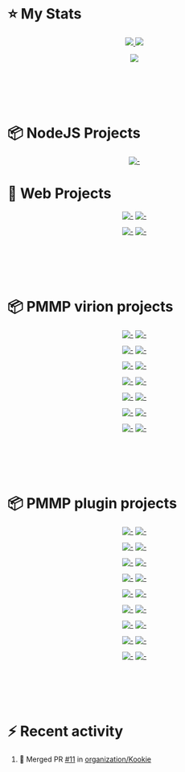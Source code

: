 # :star: My Stats
<p align="center"><a href="#">
  <img src="https://github-readme-stats.vercel.app/api?username=PresentKim&show_icons=true&include_all_commits=true&line_height=33&count_private=true&theme=nord" />
  <img src="https://github-readme-stats.vercel.app/api/top-langs?username=PresentKim&langs_count=4&count_private=true&theme=nord" />
</a></p>
<p align="center"><a href="#">
  <img src="https://github-profile-trophy.vercel.app/?username=PresentKim&margin-w=28&margin-h=15&theme=nord" />
</p></a></p>
  
<br><br><br><br>
  
# :package: NodeJS Projects
<div align="center">
  
  [![-](https://github-readme-stats.vercel.app/api/pin/?show_owner=true&theme=nord&username=PresentKim&repo=fullscreen-wrapper)](https://github.com/PresentKim/fullscreen-wrapper)  
  
</div>
  
# :book: Web Projects
<div align="center">
  
  [![-](https://github-readme-stats.vercel.app/api/pin/?show_owner=true&theme=nord&username=PresentKim&repo=random-race)](https://github.com/PresentKim/random-race)
  [![-](https://github-readme-stats.vercel.app/api/pin/?show_owner=true&theme=nord&username=Blugin&repo=blugin.github.io)](https://github.com/Blugin/blugin.github.io)  
  
  [![-](https://github-readme-stats.vercel.app/api/pin/?show_owner=true&theme=nord&username=PresentKim&repo=png2svg)](https://github.com/PresentKim/png2svg)
  [![-](https://github-readme-stats.vercel.app/api/pin/?show_owner=true&theme=nord&username=PresentKim&repo=SVG-files)](https://github.com/PresentKim/SVG-files)  
  
</div>
  
<br><br><br><br>
  
# :package: PMMP virion projects
<div align="center">
  
  [![-](https://github-readme-stats.vercel.app/api/pin/?show_owner=true&theme=nord&username=PresentKim&repo=libtranslator)](https://github.com/PresentKim/libtranslator)
  [![-](https://github-readme-stats.vercel.app/api/pin/?show_owner=true&theme=nord&username=PresentKim&repo=libcommand)](https://github.com/PresentKim/libcommand)
  
  [![-](https://github-readme-stats.vercel.app/api/pin/?show_owner=true&theme=nord&username=PresentKim&repo=arrayutils)](https://github.com/PresentKim/arrayutils)
  [![-](https://github-readme-stats.vercel.app/api/pin/?show_owner=true&theme=nord&username=PresentKim&repo=stringutils)](https://github.com/PresentKim/stringutils)
  
  [![-](https://github-readme-stats.vercel.app/api/pin/?show_owner=true&theme=nord&username=PresentKim&repo=accessor)](https://github.com/PresentKim/accessor)
  [![-](https://github-readme-stats.vercel.app/api/pin/?show_owner=true&theme=nord&username=PresentKim&repo=runtimeid-polyfill)](https://github.com/PresentKim/runtimeid-polyfill)
  
  [![-](https://github-readme-stats.vercel.app/api/pin/?show_owner=true&theme=nord&username=PresentKim&repo=banner-factory)](https://github.com/PresentKim/banner-factory)
  [![-](https://github-readme-stats.vercel.app/api/pin/?show_owner=true&theme=nord&username=PresentKim&repo=InvMenuPlus)](https://github.com/PresentKim/InvMenuPlus)
  
  [![-](https://github-readme-stats.vercel.app/api/pin/?show_owner=true&theme=nord&username=PresentKim&repo=self-factory-trait)](https://github.com/PresentKim/self-factory-trait)
  [![-](https://github-readme-stats.vercel.app/api/pin/?show_owner=true&theme=nord&username=PresentKim&repo=singleton-trait)](https://github.com/PresentKim/singleton-trait)
  
  [![-](https://github-readme-stats.vercel.app/api/pin/?show_owner=true&theme=nord&username=PresentKim&repo=multilingual-config-trait)](https://github.com/PresentKim/multilingual-config-trait)
  [![-](https://github-readme-stats.vercel.app/api/pin/?show_owner=true&theme=nord&username=PresentKim&repo=multilingual-resource-trait)](https://github.com/PresentKim/multilingual-resource-trait)
  
  [![-](https://github-readme-stats.vercel.app/api/pin/?show_owner=true&theme=nord&username=PresentKim&repo=locale-converter)](https://github.com/PresentKim/locale-converter)
  [![-](https://github-readme-stats.vercel.app/api/pin/?show_owner=true&theme=nord&username=PresentKim&repo=png-converter)](https://github.com/PresentKim/png-converter)
  
</div>
  
<br><br><br><br>
  
# :package: PMMP plugin projects
<div align="center">
  
  [![-](https://github-readme-stats.vercel.app/api/pin/?show_owner=true&theme=nord&username=Blugin&repo=PaymentPool)](https://github.com/Blugin/PaymentPool)
  [![-](https://github-readme-stats.vercel.app/api/pin/?show_owner=true&theme=nord&username=Blugin&repo=BluginTools)](https://github.com/Blugin/BluginTools)
  
  [![-](https://github-readme-stats.vercel.app/api/pin/?show_owner=true&theme=nord&username=PresentKim&repo=Lifespan)](https://github.com/PresentKim/Lifespan)
  [![-](https://github-readme-stats.vercel.app/api/pin/?show_owner=true&theme=nord&username=Blugin&repo=DataCleaner)](https://github.com/Blugin/DataCleaner)
  
  [![-](https://github-readme-stats.vercel.app/api/pin/?show_owner=true&theme=nord&username=PresentKim&repo=VanillaPickBlock)](https://github.com/PresentKim/VanillaPickBlock)
  [![-](https://github-readme-stats.vercel.app/api/pin/?show_owner=true&theme=nord&username=Blugin&repo=DataCleaner)](https://github.com/Blugin/DataCleaner)
  
  [![-](https://github-readme-stats.vercel.app/api/pin/?show_owner=true&theme=nord&username=PresentKim&repo=StatusViewer)](https://github.com/PresentKim/StatusViewer)
  [![-](https://github-readme-stats.vercel.app/api/pin/?show_owner=true&theme=nord&username=PresentKim&repo=Flashlight)](https://github.com/PresentKim/Flashlight)
  
  [![-](https://github-readme-stats.vercel.app/api/pin/?show_owner=true&theme=nord&username=Blugin&repo=IgnoreCase)](https://github.com/Blugin/IgnoreCase)
  [![-](https://github-readme-stats.vercel.app/api/pin/?show_owner=true&theme=nord&username=Blugin&repo=ChunkLoader)](https://github.com/Blugin/ChunkLoader)
  
  [![-](https://github-readme-stats.vercel.app/api/pin/?show_owner=true&theme=nord&username=PresentKim&repo=ChatThin)](https://github.com/PresentKim/ChatThin)
  [![-](https://github-readme-stats.vercel.app/api/pin/?show_owner=true&theme=nord&username=PresentKim&repo=PersonaSkin)](https://github.com/PresentKim/PersonaSkin)
  
  [![-](https://github-readme-stats.vercel.app/api/pin/?show_owner=true&theme=nord&username=PresentKim&repo=BatchFarming)](https://github.com/PresentKim/BatchFarming)
  [![-](https://github-readme-stats.vercel.app/api/pin/?show_owner=true&theme=nord&username=PresentKim&repo=VisibleInstantPickup)](https://github.com/PresentKim/VisibleInstantPickup)
  
  [![-](https://github-readme-stats.vercel.app/api/pin/?show_owner=true&theme=nord&username=PresentKim&repo=PlantsPlanner)](https://github.com/PresentKim/PlantsPlanner)
  [![-](https://github-readme-stats.vercel.app/api/pin/?show_owner=true&theme=nord&username=PresentKim&repo=PlantsScanner)](https://github.com/PresentKim/PlantsScanner)
  
  [![-](https://github-readme-stats.vercel.app/api/pin/?show_owner=true&theme=nord&username=PresentKim&repo=GrowParticle)](https://github.com/PresentKim/GrowParticle)
  [![-](https://github-readme-stats.vercel.app/api/pin/?show_owner=true&theme=nord&username=PresentKim&repo=KorTimings)](https://github.com/PresentKim/KorTimings)
  
</div>
  
<br><br><br><br>
  
# :zap: Recent activity
<!--START_SECTION:activity-->
1. 🎉 Merged PR [#11](https://github.com/organization/Kookie/pull/11) in [organization/Kookie](https://github.com/organization/Kookie)
<!--END_SECTION:activity-->

